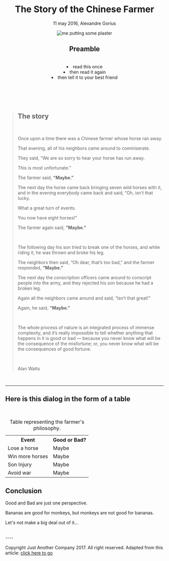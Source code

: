 <!DOCTYPE html>
<html>
<head>
<link rel="stylesheet" href="mystyle.css">
</head>
<body>
<header>
<h1>The Story of the Chinese Farmer</h1>

<p>11 may 2016, Alexandre Gorius</p>

<img src="https://cdn-images-1.medium.com/max/1000/1*2PCmLZyzQaF2pyKYkSTFpA.jpeg" alt="me putting some plaster"></img>
<a href="https://nationall.eu/"></a>
<a href="https://www.linkedin.com/in/alexandre-gorius/"></a>

<h2>Preamble</h2>
<br
<ul>
<li> read this once</li>
<li> then read it again</li>
<li> then tell it to your best friend</li>
</ul>
</header>
<br>

<blockquote>
<h2>The story</h2>
<br>
<p>Once upon a time there was a Chinese farmer whose horse ran away.</p>
<p>That evening, all of his neighbors came around to commiserate.</p>
<p>They said, “We are so sorry to hear your horse has run away.</p>
<p>This is most unfortunate.”</p> 
<p>The farmer said, <strong>“Maybe.”</strong></p>
<p>The next day the horse came back bringing seven wild horses with it, and in the evening everybody came back and said, “Oh, isn’t that lucky.</p>
<p> What a great turn of events.</p>
<p> You now have eight horses!”</p>
<p> The farmer again said, <strong>“Maybe.”</strong></p> 
<br>
<p>The following day his son tried to break one of the horses, and while riding it, he was thrown and broke his leg.</p>
<p> The neighbors then said, “Oh dear, that’s too bad,” and the farmer responded, <strong>“Maybe.”</strong></p>
<p> The next day the conscription officers came around to conscript people into the army, and they rejected his son because he had a broken leg.</p>
<p> Again all the neighbors came around and said, “Isn’t that great!”</p>
<p> Again, he said, <strong>“Maybe.”</strong></p>
<br>
<p>The whole process of nature is an integrated process of immense complexity, and it’s really impossible to tell whether anything that happens in it is good or bad — because you never know what will be the consequence of the misfortune; or, you never know what will be the consequences of good fortune.</p>
<br>
<p>Alan Watts</p></blockquote>
<br>


----

<h2>Here is this dialog in the form of a table</h2>
<br>
<table><!--making a new table-->
<tr>
<th>Event</th>
<th><span class="good">Good</span> or <span class="bad"> Bad</span>?</th>
</tr>

<tr>
<td>Lose a horse</td>
<td>Maybe</td>
</tr>

<tr>
<td>Win more horses</td>
<td>Maybe</td>
</tr>

<tr>
<td>Son Injury</td>
<td>Maybe</td>
</tr>

<tr>
<td>Avoid war</td>
<td>Maybe</td>
</tr>

<caption>Table representing the farmer's philosophy.</caption><!--should be on the head of the table-->  
</table>
      
<h2>Conclusion</h2>
<p><span class="good">Good and <span class="bad">Bad are just one perspective.</p><p> Bananas are good for monkeys, but monkeys are not good for bananas.</p><p> Let's not make a big deal out of it...</p>
<br>
----

<footer>
<p>Copyright Just Another Company 2017. All right reserved. Adapted from this article: <a href= "https://wellsbaum.blog/2018/01/27/alan-watts-the-story-of-the-chinese-farmer/" target="_blank" title="adapted from this article on wellsbaum.blog">click here to go</a><p>

</footer>
</body>
</html>
